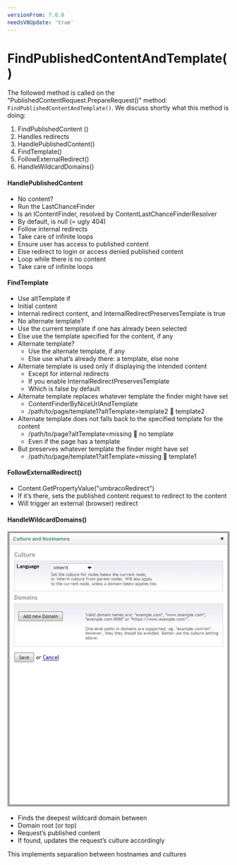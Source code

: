 ```yaml
---
versionFrom: 7.0.0
needsV8Update: 'true'
---
```


# FindPublishedContentAndTemplate()

The followed method is called on the "PublishedContentRequest.PrepareRequest()" method: `FindPublishedContentAndTemplate()`. We discuss shortly what this method is doing:

1. FindPublishedContent ()
2. Handles redirects
3. HandlePublishedContent()
4. FindTemplate()
5. FollowExternalRedirect()
6. HandleWildcardDomains()

#### HandlePublishedContent

* No content?
* Run the LastChanceFinder
* Is an IContentFinder, resolved by ContentLastChanceFinderResolver
* By default, is null (= ugly 404)
* Follow internal redirects
* Take care of infinite loops
* Ensure user has access to published content
* Else redirect to login or access denied published content
* Loop while there is no content
* Take care of infinite loops

#### FindTemplate

* Use altTemplate if
* Initial content
* Internal redirect content, and InternalRedirectPreservesTemplate is true
* No alternate template?
* Use the current template if one has already been selected
* Else use the template specified for the content, if any
* Alternate template?
  * Use the alternate template, if any
  * Else use what’s already there: a template, else none
* Alternate template is used only if displaying the intended content
  * Except for internal redirects
  * If you enable InternalRedirectPreservesTemplate
  * Which is false by default
* Alternate template replaces whatever template the finder might have set
  * ContentFinderByNiceUrlAndTemplate
  * /path/to/page/template1?altTemplate=template2  template2
* Alternate template does not falls back to the specified template for the content
  * /path/to/page?altTemplate=missing  no template
  * Even if the page has a template
* But preserves whatever template the finder might have set
  * /path/to/page/template1?altTemplate=missing  template1

#### FollowExternalRedirect()

* Content.GetPropertyValue("umbracoRedirect")
* If it’s there, sets the published content request to redirect to the content
* Will trigger an external (browser) redirect

#### HandleWildcardDomains()

![](../../../../../11/umbraco-cms/reference/routing/request-pipeline/images/culture-and-hostnames.png)

* Finds the deepest wildcard domain between
* Domain root (or top)
* Request’s published content
* If found, updates the request’s culture accordingly

This implements separation between hostnames and cultures
